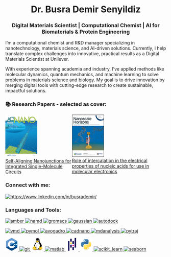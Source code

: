 <h1 align="center">Dr. Busra Demir Senyildiz</h1>
<h3 align="center">Digital Materials Scientist | Computational Chemist | AI for Biomaterials & Protein Engineering</h3>

<p align="left">I’m a computational chemist and R&D manager specializing in nanotechnology, materials science, and AI-driven solutions. Currently, I help translate complex challenges into innovative, practical results as a Digital Materials Scientist at Unilever. 

  

With experience spanning academia and industry, I’ve applied methods like molecular dynamics, quantum mechanics, and machine learning to solve problems in materials science and biology. My goal is to drive innovation by merging digital tools with cutting-edge research to create sustainable, impactful solutions.</p>

<h3 align="left">📚 Research Papers - selected as cover:</h3>
<div style="display: flex; justify-content: space-between;">
  <div style="text-align: left;">
    <img src="acsnano_cover.jpg" alt="Paper 1 Cover" width="100"><br>
    <a href="https://pubs.acs.org/doi/abs/10.1021/acsnano.3c10844">
      Self-Aligning Nanojunctions for Integrated Single-Molecule Circuits
    </a>
  </div><br>
  
  <div style="text-align: left;">
    <img src="nanoscalehorizons_cover.jpg" alt="Paper 2 Cover" width="100"><br>
    <a href="https://pubs.rsc.org/en/content/articlelanding/2021/nh/d1nh00211b/unauth">
      Role of intercalation in the electrical properties of nucleic acids for use in molecular electronics
    </a>
  </div>
</div>

<h3 align="left">Connect with me:</h3>
<p align="left">
<a href="https://linkedin.com/in/busrademir/" target="blank"><img align="center" src="https://raw.githubusercontent.com/rahuldkjain/github-profile-readme-generator/master/src/images/icons/Social/linked-in-alt.svg" alt="https://www.linkedin.com/in/busrademir/" height="30" width="40" /></a>
</p>

<h3 align="left">Languages and Tools:</h3>
<p align="left"> <a href="https://ambermd.org/AmberMD.php" target="_blank" rel="noreferrer"> <img src="https://pbs.twimg.com/profile_images/1532855071129710600/uVzjGhb7_400x400.jpg" alt="amber" width="40" height="40"/> </a>
<a href="http://www.ks.uiuc.edu/Research/namd/" target="_blank" rel="noreferrer"> <img src="https://gitlab.com/uploads/-/system/project/avatar/16469744/namd_logo-01.png" alt="namd" width="40" height="40"/> </a>
<a href="https://www.gromacs.org/" target="_blank" rel="noreferrer"> <img src="https://pbs.twimg.com/profile_images/1084865599103213568/0fbebHwV_400x400.jpg" alt="gromacs" width="40" height="40"/> </a>
<a href="https://gaussian.com/" target="_blank" rel="noreferrer"> <img src="https://pbs.twimg.com/profile_images/984801900292784129/TuHbpUEd_400x400.jpg" alt="gaussian" width="40" height="40"/> </a>
<a href="https://vina.scripps.edu/" target="_blank" rel="noreferrer"> <img src="https://vina.scripps.edu/wp-content/uploads/sites/55/2020/12/vina_logo.png" alt="autodock" width="40" height="40"/> </a>
  
<a href="http://www.ks.uiuc.edu/Research/vmd/" target="_blank" rel="noreferrer"> <img src="https://simverse.com/images/vmd-logo.svg" alt="vmd" width="40" height="40"/> </a>
<a href="https://pymol.org/2/" target="_blank" rel="noreferrer"> <img src="https://upload.wikimedia.org/wikipedia/commons/thumb/8/87/PyMOL_logo.svg/2048px-PyMOL_logo.svg.png" alt="pymol" width="40" height="40"/> </a>
<a href="https://avogadro.cc/" target="_blank" rel="noreferrer"> <img src="https://avatars.githubusercontent.com/u/9284941?s=280&v=4" alt="avogadro" width="40" height="40"/> </a>
<a href="https://cadnano.org/" target="_blank" rel="noreferrer"> <img src="https://pbs.twimg.com/profile_images/1898977861/cadnano_logo_fb_twitter_400x400.png" alt="cadnano" width="40" height="40"/> </a>
<a href="https://www.mdanalysis.org/" target="_blank" rel="noreferrer"> <img src="https://www.mdanalysis.org/public/mdanalysis-logo_square.png" alt="mdanalysis" width="40" height="40"/> </a>
<a href="https://amber-md.github.io/pytraj/latest/index.html" target="_blank" rel="noreferrer"> <img src="https://amber-md.github.io/pytraj/latest/_images/index.png" alt="pytraj" width="40" height="40"/> </a>

<a href="https://www.w3schools.com/cpp/" target="_blank" rel="noreferrer"> <img src="https://raw.githubusercontent.com/devicons/devicon/master/icons/cplusplus/cplusplus-original.svg" alt="cplusplus" width="40" height="40"/> </a> <a href="https://git-scm.com/" target="_blank" rel="noreferrer"> <img src="https://www.vectorlogo.zone/logos/git-scm/git-scm-icon.svg" alt="git" width="40" height="40"/> </a> <a href="https://www.linux.org/" target="_blank" rel="noreferrer"> <img src="https://raw.githubusercontent.com/devicons/devicon/master/icons/linux/linux-original.svg" alt="linux" width="40" height="40"/> </a> <a href="https://www.mathworks.com/" target="_blank" rel="noreferrer"> <img src="https://upload.wikimedia.org/wikipedia/commons/2/21/Matlab_Logo.png" alt="matlab" width="40" height="40"/> </a> <a href="https://pandas.pydata.org/" target="_blank" rel="noreferrer"> <img src="https://raw.githubusercontent.com/devicons/devicon/2ae2a900d2f041da66e950e4d48052658d850630/icons/pandas/pandas-original.svg" alt="pandas" width="40" height="40"/> </a> <a href="https://www.python.org" target="_blank" rel="noreferrer"> <img src="https://raw.githubusercontent.com/devicons/devicon/master/icons/python/python-original.svg" alt="python" width="40" height="40"/> </a> <a href="https://scikit-learn.org/" target="_blank" rel="noreferrer"> <img src="https://upload.wikimedia.org/wikipedia/commons/0/05/Scikit_learn_logo_small.svg" alt="scikit_learn" width="40" height="40"/> </a> <a href="https://seaborn.pydata.org/" target="_blank" rel="noreferrer"> <img src="https://seaborn.pydata.org/_images/logo-mark-lightbg.svg" alt="seaborn" width="40" height="40"/> </a> </p>

